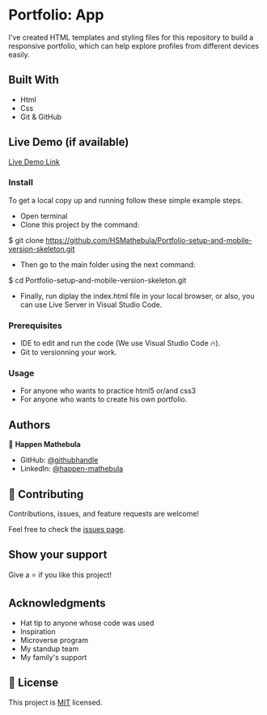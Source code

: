 # Portfolio: App

I've created HTML templates and styling files for this repository to build a responsive portfolio, which can help explore profiles from different devices easily.

## Built With

- Html
- Css
- Git & GitHub

## Live Demo (if available)

[Live Demo Link](https://hsmathebula.github.io/)

### Install

To get a local copy up and running follow these simple example steps.
- Open terminal
- Clone this project by the command: 

$ git clone https://github.com/HSMathebula/Portfolio-setup-and-mobile-version-skeleton.git

- Then go to the main folder using the next command:

$ cd Portfolio-setup-and-mobile-version-skeleton.git

- Finally, run diplay the index.html file in your local browser, or also, you can use Live Server in Visual Studio Code.

### Prerequisites

- IDE to edit and run the code (We use Visual Studio Code 🔥).
- Git to versionning your work.

### Usage

- For anyone who wants to practice html5 or/and css3
- For anyone who wants to create his own portfolio.

## Authors

👤 **Happen Mathebula**

- GitHub: [@githubhandle](https://github.com/HSMathebula)
- LinkedIn: [@happen-mathebula](https://www.linkedin.com/in/happen-mathebula-4b0438115/)

## 🤝 Contributing

Contributions, issues, and feature requests are welcome!

Feel free to check the [issues page](../../issues/).

## Show your support

Give a ⭐️ if you like this project!

## Acknowledgments

- Hat tip to anyone whose code was used
- Inspiration
- Microverse program
- My standup team
- My family's support

## 📝 License

This project is [MIT](MIT.md) licensed.
